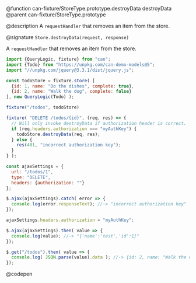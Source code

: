 @function can-fixture/StoreType.prototype.destroyData destroyData
@parent can-fixture/StoreType.prototype

@description A `requestHandler` that removes an item from the store.

@signature `Store.destroyData(request, response)`

  A `requestHandler` that removes an item from the store.

  ```js
  import {QueryLogic, fixture} from "can";
  import {Todo} from "https://unpkg.com/can-demo-models@5";
  import "//unpkg.com/jquery@3.3.1/dist/jquery.js";

  const todoStore = fixture.store( [
    {id: 1, name: "Do the dishes", complete: true},
    {id: 2, name: "Walk the dog", complete: false}
  ], new QueryLogic(Todo) );

  fixture("/todos", todoStore)

  fixture( "DELETE /todos/{id}", (req, res) => {
    // Will only invoke destroyData if authorization header is correct.
    if (req.headers.authorization === "myAuthKey") {
      todoStore.destroyData(req, res);
    } else {
      res(401, "incorrect authorization key");
    }
  } );

  const ajaxSettings = {
    url: "/todos/1",
    type: "DELETE",
    headers: {authorization: ""}
  };

  $.ajax(ajaxSettings).catch( error => {
    console.log(error.responseText); //-> "incorrect authorization key"
  });

  ajaxSettings.headers.authorization = "myAuthKey";

  $.ajax(ajaxSettings).then( value => {
    console.log(value); //-> "{'name':'test','id':1}"
  });

  $.get("/todos").then( value => {
    console.log( JSON.parse(value).data ); //-> {id: 2, name: "Walk the dog"}
  });

  ```
  @codepen
